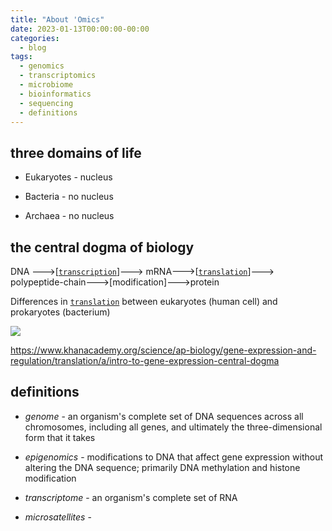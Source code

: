 ```yaml
---
title: "About 'Omics"
date: 2023-01-13T00:00:00-00:00
categories:
  - blog
tags:
  - genomics
  - transcriptomics
  - microbiome
  - bioinformatics
  - sequencing
  - definitions
---
```


## three domains of life

- Eukaryotes - nucleus

- Bacteria - no nucleus

- Archaea - no nucleus

## the central dogma of biology 

DNA --->[[`transcription`](https://www.labxchange.org/library/items/lb:LabXchange:1d4afb7e:lx_simulation:1)]---> mRNA--->[[`translation`](https://www.labxchange.org/library/items/lb:LabXchange:049914b8:lx_simulation:1)]---> polypeptide-chain--->[modification]--->protein

Differences in [`translation`](https://youtu.be/WNZf4ip_R9s) between eukaryotes (human cell) and prokaryotes (bacterium)

![](C:\Users\Minerva\Documents\GitHub\lab-book\assets\images\eu-vs-pro.png)

[^1]: figure source: Khan Academy AP College Biology Unit 6 Lesson 4

https://www.khanacademy.org/science/ap-biology/gene-expression-and-regulation/translation/a/intro-to-gene-expression-central-dogma

## definitions

- *genome* - an organism's complete set of DNA sequences across all chromosomes, including all genes, and ultimately the three-dimensional form that it takes 

- *epigenomics* - modifications to DNA that affect gene expression without altering the DNA sequence; primarily DNA methylation and histone modification

- *transcriptome* - an organism's complete set of RNA
- *microsatellites* - 
